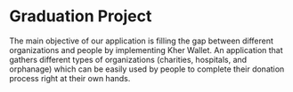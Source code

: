 # Graduation Project
 The main objective of our application is filling the gap between different organizations and people by implementing Kher Wallet. An application that gathers different types of organizations (charities, hospitals, and orphanage) which can be easily used by people to complete their donation process right at their own hands.
